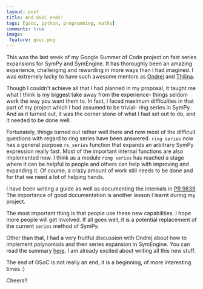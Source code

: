 ```yaml
---
layout: post
title: And GSoC ends!
tags: [gsoc, python, programming, maths]
comments: true
image:
 feature: gsoc.png
---
```


This was the last week of my Google Summer of Code project on fast series
expansions for SymPy and SymEngine. It has thoroughly been an amazing experience,
challenging and rewarding in more ways than I had imagined. I was extremely
lucky to have such awesome mentors as [Ondrej](https://github.com/certik) and
[Thilina](https://github.com/thilinarmtb).

Though I couldn't achieve all that I had planned in my proposal, it taught me
what I think is my biggest take away from the experience- things seldom work the
way you want them to. In fact, I faced maximum difficulties in that part of my
project which I had assumed to be trivial- ring series in SymPy. And as it turned
out, it was the corner stone of what I had set out to do, and it needed to be
done well.

Fortunately, things turned out rather well there and now most of the difficult
questions with regard to ring series have been answered. ``ring series`` now has
a general purpose `rs_series` function that expands an arbitrary SymPy
expression really fast. Most of the important internal functions are also
implemented now. I think as a module `ring series` has reached a stage where it
can be helpful to people and others can help with improving and expanding it. Of
course, a crazy amount of work still needs to be done and for that we need a lot
of helping hands.

I have been writing a guide as well as documenting the internals in [PR
9839](https://github.com/sympy/sympy/pull/9839). The importance of good
documentation is another lesson I learnt during my project.

The most important thing is that people use these new capabilities. I hope more
people will get involved. If all goes well, it is a potential replacement of the
current `series` method of SymPy.

Other than that, I had a very fruitful discussion with Ondrej about how to
implement polynomials and then series expansion in SymEngine. You can read the
summary [here](https://github.com/sympy/symengine/wiki/En-route-to-Polynomial#design).
I am already excited about writing all this new stuff.

The end of GSoC is not really an end; it is a beginning, of more interesting
times :)

Cheers!!

